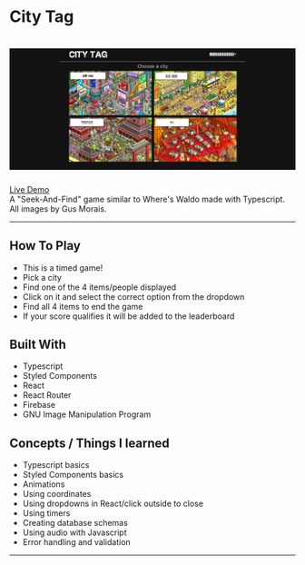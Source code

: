 # City Tag
[![City Tag](./citytag1.png)](https://abstractdev.github.io/city-tag/)
============

[Live Demo](https://abstractdev.github.io/city-tag/)</br>
A "Seek-And-Find" game similar to Where's Waldo made with Typescript.
All images by Gus Morais.

---

## How To Play
- This is a timed game!
- Pick a city
- Find one of the 4 items/people displayed
- Click on it and select the correct option from the dropdown
- Find all 4 items to end the game
- If your score qualifies it will be added to the leaderboard
## Built With
- Typescript
- Styled Components
- React
- React Router
- Firebase
- GNU Image Manipulation Program
## Concepts / Things I learned
- Typescript basics
- Styled Components basics
- Animations
- Using coordinates
- Using dropdowns in React/click outside to close
- Using timers
- Creating database schemas
- Using audio with Javascript
- Error handling and validation
---
